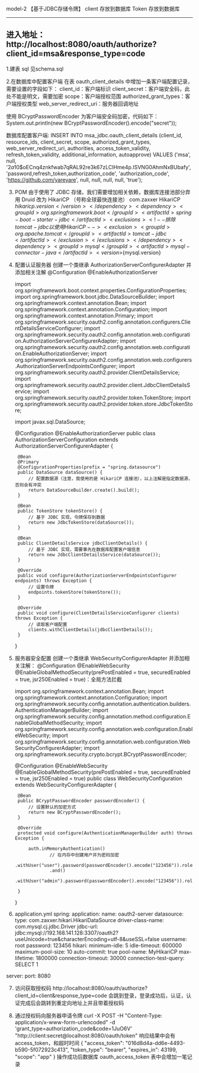 model-2 【基于JDBC存储令牌】
client 存放到数据库
Token 存放到数据库

--------------------------------------------------------------------------------
进入地址：http://localhost:8080/oauth/authorize?client_id=msa&response_type=code
--------------------------------------------------------------------------------

1.建表
  sql 见schema.sql

2.在数据库中配置客户端
在表 oauth_client_details 中增加一条客户端配置记录，需要设置的字段如下：
    client_id：客户端标识
    client_secret：客户端安全码，此处不能是明文，需要加密
    scope：客户端授权范围
    authorized_grant_types：客户端授权类型
    web_server_redirect_uri：服务器回调地址


使用 BCryptPasswordEncoder 为客户端安全码加密，代码如下：
    System.out.println(new BCryptPasswordEncoder().encode("secret"));

数据库配置客户端:
    INSERT INTO msa_jdbc.oauth_client_details (client_id, resource_ids, client_secret, scope, authorized_grant_types, web_server_redirect_uri, authorities, access_token_validity, refresh_token_validity, additional_information, autoapprove) VALUES ('msa', null, '$2a$10$oECnq4znkfwab7qRAL92re3k67zLCIHme4p.ISVNG0AhmNxBUbafy', 'password,refresh_token,authorization_code', 'authorization_code', 'https://github.com/yareyare', null, null, null, null, 'true');

3. POM 由于使用了 JDBC 存储，我们需要增加相关依赖，数据库连接池部分弃用 Druid 改为 HikariCP （号称全球最快连接池）
    <dependency>
        <groupId>com.zaxxer</groupId>
        <artifactId>HikariCP</artifactId>
        <version>${hikaricp.version}</version>
    </dependency>
    <dependency>
        <groupId>org.springframework.boot</groupId>
        <artifactId>spring-boot-starter-jdbc</artifactId>
        <exclusions>
            <!-- 排除 tomcat-jdbc 以使用 HikariCP -->
            <exclusion>
                <groupId>org.apache.tomcat</groupId>
                <artifactId>tomcat-jdbc</artifactId>
            </exclusion>
        </exclusions>
    </dependency>
    <dependency>
        <groupId>mysql</groupId>
        <artifactId>mysql-connector-java</artifactId>
        <version>${mysql.version}</version>
    </dependency>

4. 配置认证服务器
    创建一个类继承 AuthorizationServerConfigurerAdapter 并添加相关注解
    @Configuration
    @EnableAuthorizationServer


    import org.springframework.boot.context.properties.ConfigurationProperties;
    import org.springframework.boot.jdbc.DataSourceBuilder;
    import org.springframework.context.annotation.Bean;
    import org.springframework.context.annotation.Configuration;
    import org.springframework.context.annotation.Primary;
    import org.springframework.security.oauth2.config.annotation.configurers.ClientDetailsServiceConfigurer;
    import org.springframework.security.oauth2.config.annotation.web.configuration.AuthorizationServerConfigurerAdapter;
    import org.springframework.security.oauth2.config.annotation.web.configuration.EnableAuthorizationServer;
    import org.springframework.security.oauth2.config.annotation.web.configurers.AuthorizationServerEndpointsConfigurer;
    import org.springframework.security.oauth2.provider.ClientDetailsService;
    import org.springframework.security.oauth2.provider.client.JdbcClientDetailsService;
    import org.springframework.security.oauth2.provider.token.TokenStore;
    import org.springframework.security.oauth2.provider.token.store.JdbcTokenStore;

    import javax.sql.DataSource;

    @Configuration
    @EnableAuthorizationServer
    public class AuthorizationServerConfiguration extends AuthorizationServerConfigurerAdapter {

        @Bean
        @Primary
        @ConfigurationProperties(prefix = "spring.datasource")
        public DataSource dataSource() {
            // 配置数据源（注意，我使用的是 HikariCP 连接池），以上注解是指定数据源，否则会有冲突
            return DataSourceBuilder.create().build();
        }

        @Bean
        public TokenStore tokenStore() {
            // 基于 JDBC 实现，令牌保存到数据
            return new JdbcTokenStore(dataSource());
        }

        @Bean
        public ClientDetailsService jdbcClientDetails() {
            // 基于 JDBC 实现，需要事先在数据库配置客户端信息
            return new JdbcClientDetailsService(dataSource());
        }

        @Override
        public void configure(AuthorizationServerEndpointsConfigurer endpoints) throws Exception {
            // 设置令牌
            endpoints.tokenStore(tokenStore());
        }

        @Override
        public void configure(ClientDetailsServiceConfigurer clients) throws Exception {
            // 读取客户端配置
            clients.withClientDetails(jdbcClientDetails());
        }
    }

5. 服务器安全配置
    创建一个类继承 WebSecurityConfigurerAdapter 并添加相关注解：
    @Configuration
    @EnableWebSecurity
    @EnableGlobalMethodSecurity(prePostEnabled = true, securedEnabled = true, jsr250Enabled = true)：全局方法拦截



    import org.springframework.context.annotation.Bean;
    import org.springframework.context.annotation.Configuration;
    import org.springframework.security.config.annotation.authentication.builders.AuthenticationManagerBuilder;
    import org.springframework.security.config.annotation.method.configuration.EnableGlobalMethodSecurity;
    import org.springframework.security.config.annotation.web.configuration.EnableWebSecurity;
    import org.springframework.security.config.annotation.web.configuration.WebSecurityConfigurerAdapter;
    import org.springframework.security.crypto.bcrypt.BCryptPasswordEncoder;

    @Configuration
    @EnableWebSecurity
    @EnableGlobalMethodSecurity(prePostEnabled = true, securedEnabled = true, jsr250Enabled = true)
    public class WebSecurityConfiguration extends WebSecurityConfigurerAdapter {

        @Bean
        public BCryptPasswordEncoder passwordEncoder() {
            // 设置默认的加密方式
            return new BCryptPasswordEncoder();
        }

        @Override
        protected void configure(AuthenticationManagerBuilder auth) throws Exception {

            auth.inMemoryAuthentication()
                    // 在内存中创建用户并为密码加密
                    .withUser("user").password(passwordEncoder().encode("123456")).roles("USER")
                    .and()
                    .withUser("admin").password(passwordEncoder().encode("123456")).roles("ADMIN");

        }
    }

6. application.yml
spring:
  application:
    name: oauth2-server
  datasource:
    type: com.zaxxer.hikari.HikariDataSource
    driver-class-name: com.mysql.cj.jdbc.Driver
    jdbc-url: jdbc:mysql://192.168.141.128:3307/oauth2?useUnicode=true&characterEncoding=utf-8&useSSL=false
    username: root
    password: 123456
    hikari:
      minimum-idle: 5
      idle-timeout: 600000
      maximum-pool-size: 10
      auto-commit: true
      pool-name: MyHikariCP
      max-lifetime: 1800000
      connection-timeout: 30000
      connection-test-query: SELECT 1

server:
  port: 8080

7. 访问获取授权码
    http://localhost:8080/oauth/authorize?client_id=client&response_type=code
    会跳到登录，登录成功后，认证，认证完成后会跳转到重定向地址上并且带着授权码

8. 通过授权码向服务器申请令牌
    curl -X POST -H "Content-Type: application/x-www-form-urlencoded" -d 'grant_type=authorization_code&code=1JuO6V' "http://client:secret@localhost:8080/oauth/token"
    响应结果中会有access_token，和超时时间
    {
        "access_token": "016d8d4a-dd6e-4493-b590-5f072923c413",
        "token_type": "bearer",
        "expires_in": 43199,
        "scope": "app"
    }
    操作成功后数据库 oauth_access_token 表中会增加一笔记录


